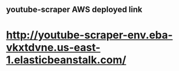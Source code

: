 ## youtube-scraper AWS deployed link
# http://youtube-scraper-env.eba-vkxtdvne.us-east-1.elasticbeanstalk.com/
